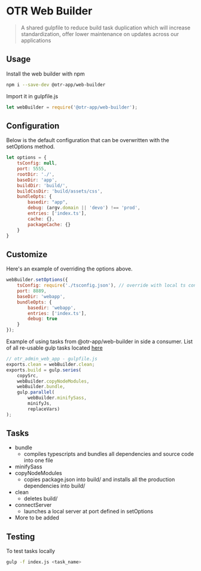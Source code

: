 # OTR Web Builder

> A shared gulpfile to reduce build task duplication which will increase standardization,
> offer lower maintenance on updates across our applications

## Usage

Install the web builder with npm

```sh
npm i --save-dev @otr-app/web-builder
```

Import it in gulpfile.js

```javascript
let webBuilder = require('@otr-app/web-builder');
```


## Configuration

Below is the default configuration that can be overwritten with the setOptions method.

```js
let options = {
    tsConfig: null,
    port: 5555,
    rootDir: './',
    baseDir: 'app',
    buildDir: 'build/',
    buildCssDir: 'build/assets/css',
    bundleOpts: {
        basedir: "app",
        debug: (argv.domain || 'devo') !== 'prod',
        entries: ['index.ts'],
        cache: {},
        packageCache: {}
    }
}
```

## Customize

Here's an example of overriding the options above.

```js
webBuilder.setOptions({
    tsConfig: require('./tsconfig.json'), // override with local ts config
    port: 8889,
    baseDir: 'webapp',
    bundleOpts: {
        basedir: 'webapp',
        entries: ['index.ts'],
        debug: true 
    }
});
```

Example of using tasks from @otr-app/web-builder in side a consumer. List of all re-usable gulp tasks located [here](#tasks)

```js
// otr_admin_web_app - gulpfile.js
exports.clean = webBuilder.clean;
exports.build = gulp.series(
    copySrc,
    webBuilder.copyNodeModules,
    webBuilder.bundle,
    gulp.parallel(
        webBuilder.minifySass,
        minifyJs,
        replaceVars)
);
```

## Tasks

- bundle
    - compiles typescripts and bundles all dependencies
     and source code into one file
- minifySass
- copyNodeModules
    - copies package.json into build/ and installs all the production dependencies into build/
- clean
    - deletes build/
- connectServer
    - launches a local server at port defined in setOptions
- More to be added

## Testing

To test tasks locally
```sh
gulp -f index.js <task_name>
```